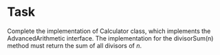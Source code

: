 ﻿# Task

Complete the implementation of Calculator class, which implements the AdvancedArithmetic interface. The implementation for the divisorSum(n) method must return the sum of all divisors of *n*.